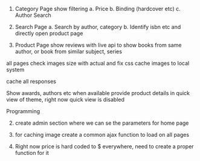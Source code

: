 1. Category Page show filtering 
a. Price
b. Binding (hardcover etc)
c. Author Search

2. Search Page
a. Search by author, category
b. Identify isbn etc and directly open product page

3. Product Page
show reviews with live api
to show books from same author, or book from similar subject, series

all pages check images size with actual and fix css
cache images to local system

cache all responses

Show awards, authors etc when available
provide product details in quick view of theme, right now quick view is disabled


Programming

2. create admin section where we can se the parameters for home page

4. for caching image create a common ajax function to load on all pages
5. Right now price is hard coded to $ everywhere, need to create a proper function for it



